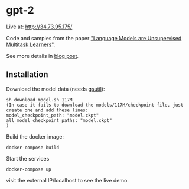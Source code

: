 # gpt-2

Live at: http://34.73.95.175/

Code and samples from the paper ["Language Models are Unsupervised Multitask Learners"](https://d4mucfpksywv.cloudfront.net/better-language-models/language-models.pdf).

See more details in [blog post](https://blog.openai.com/better-language-models/).

## Installation

Download the model data (needs [gsutil](https://cloud.google.com/storage/docs/gsutil_install)):

```
sh download_model.sh 117M
(In case it fails to download the models/117M/checkpoint file, just create one and add these lines:
model_checkpoint_path: "model.ckpt"
all_model_checkpoint_paths: "model.ckpt"
)
```

Build the docker image:

```
docker-compose build
```

Start the services

```
docker-compose up
```

visit the external IP/localhost to see the live demo.
